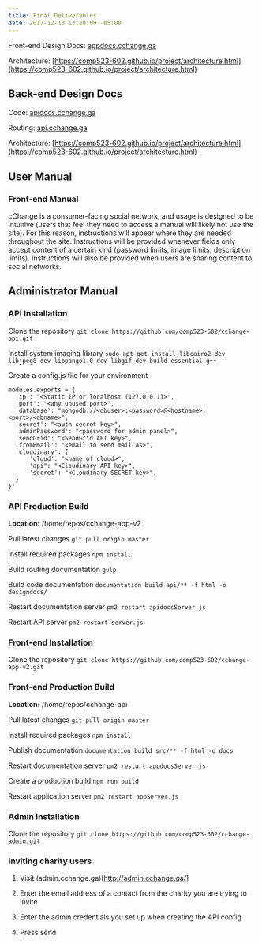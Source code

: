 ```yaml
---
title: Final Deliverables
date: 2017-12-13 13:20:00 -05:00
---
```


Front-end Design Docs: [appdocs.cchange.ga](http://appdocs.cchange.ga)

Architecture: [https://comp523-602.github.io/project/architecture.html](https://comp523-602.github.io/project/architecture.html)

## Back-end Design Docs

Code: [apidocs.cchange.ga](http://apidocs.cchange.ga)

Routing: [api.cchange.ga](http://api.cchange.ga)

Architecture: [https://comp523-602.github.io/project/architecture.html](https://comp523-602.github.io/project/architecture.html)

## User Manual

### Front-end Manual

cChange is a consumer-facing social network, and usage is designed to be intuitive (users that feel they need to access a manual will likely not use the site). For this reason, instructions will appear where they are needed throughout the site. Instructions will be provided whenever fields only accept content of a certain kind (password limits, image limits, description limits). Instructions will also be provided when users are sharing content to social networks.

## Administrator Manual

### API Installation

Clone the repository
`git clone https://github.com/comp523-602/cchange-api.git`

Install system imaging library
`sudo apt-get install libcairo2-dev libjpeg8-dev libpango1.0-dev libgif-dev build-essential g++`

Create a config.js file for your environment

    modules.exports = {
      'ip': "<Static IP or localhost (127.0.0.1)>",
      'port': "<any unused port>",
      'database': "mongodb://<dbuser>:<password>@<hostname>:<port>/<dbname>",
      'secret': "<auth secret key>",
      'adminPassword': "<password for admin panel>",
      'sendGrid': "<SendGrid API key>",
      'fromEmail': "<email to send mail as>",
      'cloudinary': {
          'cloud': "<name of cloud>",
          'api": "<Cloudinary API key>",
          'secret': "<Cloudinary SECRET key>",
      }
    }'

### API Production Build

**Location:** /home/repos/cchange-app-v2

Pull latest changes
`git pull origin master`

Install required packages
`npm install`

Build routing documentation
`gulp`

Build code documentation
`documentation build api/** -f html -o designdocs/`

Restart documentation server
`pm2 restart apidocsServer.js`

Restart API server
`pm2 restart server.js`

### Front-end Installation

Clone the repository
`git clone https://github.com/comp523-602/cchange-app-v2.git`

### Front-end Production Build

**Location:** /home/repos/cchange-api

Pull latest changes
`git pull origin master`

Install required packages
`npm install`

Publish documentation
`documentation build src/** -f html -o docs`

Restart documentation server
`pm2 restart appdocsServer.js`

Create a production build
`npm run build`

Restart application server
`pm2 restart appServer.js`

### Admin Installation

Clone the repository
`git clone https://github.com/comp523-602/cchange-admin.git`

### Inviting charity users

1. Visit (admin.cchange.ga)[http://admin.cchange.ga/]

2. Enter the email address of a contact from the charity you are trying to invite

3. Enter the admin credentials you set up when creating the API config

4. Press send